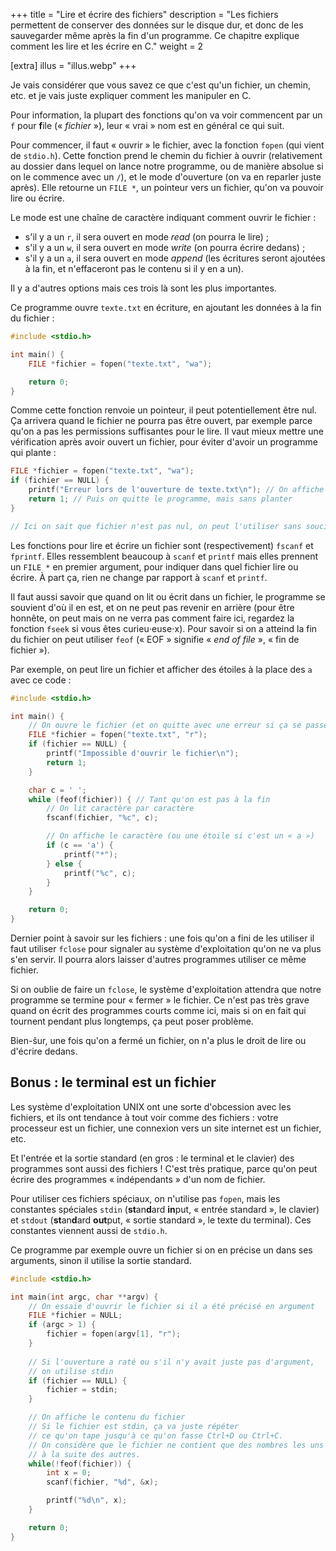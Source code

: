 +++
title = "Lire et écrire des fichiers"
description = "Les fichiers permettent de conserver des données sur le disque dur, et donc de les sauvegarder même après la fin d'un programme. Ce chapitre explique comment les lire et les écrire en C."
weight = 2

[extra]
illus = "illus.webp"
+++

Je vais considérer que vous savez ce que c'est qu'un fichier, un chemin, etc. et je vais juste expliquer
comment les manipuler en C.

Pour information, la plupart des fonctions qu'on va voir commencent par un `f` pour **f**ile (« *fichier* »), leur « vrai »
nom est en général ce qui suit.

Pour commencer, il faut « ouvrir » le fichier, avec la fonction `fopen` (qui vient de `stdio.h`).
Cette fonction prend le chemin du fichier à ouvrir (relativement au dossier dans lequel on lance notre programme,
ou de manière absolue si on le commence avec un `/`), et le mode d'ouverture (on va en reparler juste après).
Elle retourne un `FILE *`, un pointeur vers un fichier, qu'on va pouvoir lire ou écrire.

Le mode est une chaîne de caractère indiquant comment ouvrir le fichier :

- s'il y a un `r`, il sera ouvert en mode *read* (on pourra le lire) ;
- s'il y a un `w`, il sera ouvert en mode *write* (on pourra écrire dedans) ;
- s'il y a un `a`, il sera ouvert en mode *append* (les écritures seront ajoutées à la fin, et n'effaceront pas le contenu si il y en a un).

Il y a d'autres options mais ces trois là sont les plus importantes.

Ce programme ouvre `texte.txt` en écriture, en ajoutant les données à la fin du fichier :

```c
#include <stdio.h>

int main() {
    FILE *fichier = fopen("texte.txt", "wa");

    return 0;
}
```

Comme cette fonction renvoie un pointeur, il peut potentiellement être nul. Ça arrivera
quand le fichier ne pourra pas être ouvert, par exemple parce qu'on a pas
les permissions suffisantes pour le lire. Il vaut mieux mettre une vérification
après avoir ouvert un fichier, pour éviter d'avoir un programme qui plante :

```c
FILE *fichier = fopen("texte.txt", "wa");
if (fichier == NULL) {
    printf("Erreur lors de l'ouverture de texte.txt\n"); // On affiche une erreur
    return 1; // Puis on quitte le programme, mais sans planter
}

// Ici on sait que fichier n'est pas nul, on peut l'utiliser sans souci
```

Les fonctions pour lire et écrire un fichier sont (respectivement) `fscanf` et `fprintf`.
Elles ressemblent beaucoup à `scanf` et `printf` mais elles prennent un `FILE *` en
premier argument, pour indiquer dans quel fichier lire ou écrire. À part ça, rien ne
change par rapport à `scanf` et `printf`.

Il faut aussi savoir que quand on lit ou écrit dans un fichier, le programme
se souvient d'où il en est, et on ne peut pas revenir en arrière (pour être honnête, on
peut mais on ne verra pas comment faire ici, regardez la fonction `fseek` si vous êtes curieu⋅euse⋅x).
Pour savoir si on a atteind la fin du fichier on peut utiliser `feof` (« EOF » signifie « *end of file* », « fin de fichier »).

Par exemple, on peut lire un fichier et afficher des étoiles à la place des
`a` avec ce code :

```c
#include <stdio.h>

int main() {
    // On ouvre le fichier (et on quitte avec une erreur si ça se passe mal)
    FILE *fichier = fopen("texte.txt", "r");
    if (fichier == NULL) {
        printf("Impossible d'ouvrir le fichier\n");
        return 1;
    }

    char c = ' ';
    while (feof(fichier)) { // Tant qu'on est pas à la fin
        // On lit caractère par caractère
        fscanf(fichier, "%c", c);

        // On affiche le caractère (ou une étoile si c'est un « a »)
        if (c == 'a') {
            printf("*");
        } else {
            printf("%c", c);
        }
    }

    return 0;
}
```

Dernier point à savoir sur les fichiers : une fois qu'on a fini de les utiliser
il faut utiliser `fclose` pour signaler au système d'exploitation qu'on ne
va plus s'en servir. Il pourra alors laisser d'autres programmes utiliser ce même fichier.

Si on oublie de faire un `fclose`, le système d'exploitation attendra que notre programme se
termine pour « fermer » le fichier. Ce n'est pas très grave quand on écrit des programmes
courts comme ici, mais si on en fait qui tournent pendant plus longtemps, ça peut poser problème.

Bien-ŝur, une fois qu'on a fermé un fichier, on n'a plus le droit de lire ou d'écrire dedans.

## Bonus : le terminal est un fichier

Les système d'exploitation UNIX ont une sorte d'obcession
avec les fichiers, et ils ont tendance à tout voir comme des
fichiers : votre processeur est un fichier, une connexion vers
un site internet est un fichier, etc.

Et l'entrée et la sortie standard (en gros : le terminal et le clavier)
des programmes sont aussi des fichiers ! C'est très pratique, parce
qu'on peut écrire des programmes « indépendants » d'un nom de fichier.

Pour utiliser ces fichiers spéciaux, on n'utilise pas `fopen`, mais
les constantes spéciales `stdin` (**st**an**d**ard **in**put, « entrée standard », le clavier)
et `stdout` (**st**an**d**ard **out**put, « sortie standard », le texte du terminal).
Ces constantes viennent aussi de `stdio.h`.

Ce programme par exemple ouvre un fichier si on en précise un dans ses
arguments, sinon il utilise la sortie standard.

```c
#include <stdio.h>

int main(int argc, char **argv) {
    // On essaie d'ouvrir le fichier si il a été précisé en argument
    FILE *fichier = NULL;
    if (argc > 1) {
        fichier = fopen(argv[1], "r");
    }
    
    // Si l'ouverture a raté ou s'il n'y avait juste pas d'argument,
    // on utilise stdin
    if (fichier == NULL) {
        fichier = stdin;
    }

    // On affiche le contenu du fichier
    // Si le fichier est stdin, ça va juste répéter
    // ce qu'on tape jusqu'à ce qu'on fasse Ctrl+D ou Ctrl+C.
    // On considère que le fichier ne contient que des nombres les uns
    // à la suite des autres.
    while(!feof(fichier)) {
        int x = 0;
        scanf(fichier, "%d", &x);

        printf("%d\n", x);
    }

    return 0;
}
```

